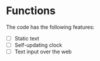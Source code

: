 # Functions
The code has the following features:
- [ ] Static text
- [ ] Self-updating clock
- [ ] Text input over the web